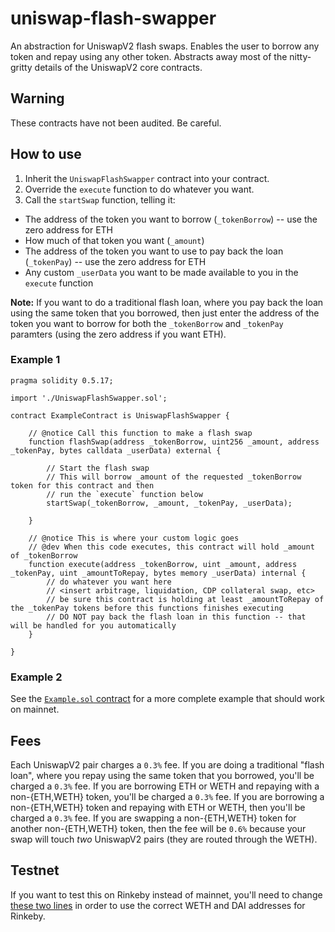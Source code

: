# uniswap-flash-swapper
An abstraction for UniswapV2 flash swaps.
Enables the user to borrow any token and repay using any other token.
Abstracts away most of the nitty-gritty details of the UniswapV2 core contracts.

## Warning
These contracts have not been audited. Be careful.

## How to use
1. Inherit the `UniswapFlashSwapper` contract into your contract.
2. Override the `execute` function to do whatever you want.
3. Call the `startSwap` function, telling it:
  - The address of the token you want to borrow (`_tokenBorrow`) -- use the zero address for ETH
  - How much of that token you want (`_amount`)
  - The address of the token you want to use to pay back the loan (`_tokenPay`) -- use the zero address for ETH
  - Any custom `_userData` you want to be made available to you in the `execute` function

**Note:** If you want to do a traditional flash loan, where you pay back the loan using the same token that you borrowed, then just enter the address of the token you want to borrow for both the `_tokenBorrow` and `_tokenPay` paramters (using the zero address if you want ETH).

### Example 1

```
pragma solidity 0.5.17;

import './UniswapFlashSwapper.sol';

contract ExampleContract is UniswapFlashSwapper {

    // @notice Call this function to make a flash swap
    function flashSwap(address _tokenBorrow, uint256 _amount, address _tokenPay, bytes calldata _userData) external {
        
        // Start the flash swap
        // This will borrow _amount of the requested _tokenBorrow token for this contract and then 
        // run the `execute` function below
        startSwap(_tokenBorrow, _amount, _tokenPay, _userData);
        
    }
    
    // @notice This is where your custom logic goes
    // @dev When this code executes, this contract will hold _amount of _tokenBorrow
    function execute(address _tokenBorrow, uint _amount, address _tokenPay, uint _amountToRepay, bytes memory _userData) internal {
        // do whatever you want here
        // <insert arbitrage, liquidation, CDP collateral swap, etc>
        // be sure this contract is holding at least _amountToRepay of the _tokenPay tokens before this functions finishes executing
        // DO NOT pay back the flash loan in this function -- that will be handled for you automatically
    }
    
}
```

### Example 2

See the [`Example.sol` contract](https://github.com/Austin-Williams/uniswapv2-flash-loan-template/blob/master/Example.sol) for a more complete example that should work on mainnet.

## Fees

Each UniswapV2 pair charges a `0.3%` fee.
If you are doing a traditional "flash loan", where you repay using the same token that you borrowed, you'll be charged a `0.3%` fee.
If you are borrowing ETH or WETH and repaying with a non-{ETH,WETH} token, you'll be charged a `0.3%` fee.
If you are borrowing a non-{ETH,WETH} token and repaying with ETH or WETH, then you'll be charged a `0.3%` fee.
If you are swapping a non-{ETH,WETH} token for another non-{ETH,WETH} token, then the fee will be `0.6%` because your swap will touch _two_ UniswapV2 pairs (they are routed through the WETH).

## Testnet
If you want to test this on Rinkeby instead of mainnet, you'll need to change [these two lines](https://github.com/Austin-Williams/uniswap-flash-swapper/blob/master/UniswapFlashSwapper.sol#L12-L13) in order to use the correct WETH and DAI addresses for Rinkeby.
